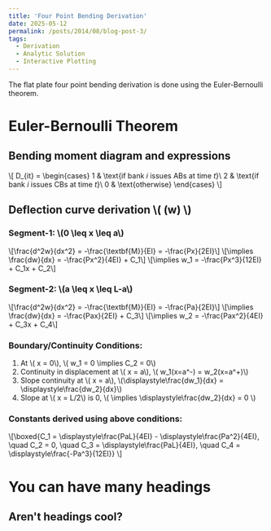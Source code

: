 ```yaml
---
title: 'Four Point Bending Derivation'
date: 2025-05-12
permalink: /posts/2014/08/blog-post-3/
tags:
  - Derivation
  - Analytic Solution
  - Interactive Plotting
---
```


The flat plate four point bending derivation is done using the Euler-Bernoulli theorem.


# Euler-Bernoulli Theorem

## Bending moment diagram and expressions

\\[
D_{it} =
    \begin{cases}
      1 & \text{if bank $i$ issues ABs at time $t$}\\
      2 & \text{if bank $i$ issues CBs at time $t$}\\
      0 & \text{otherwise}
    \end{cases}
\\]

## Deflection curve derivation \\( (w) \\)

### Segment-1: \\(0 \leq x \leq a\\)
\\[\frac{d^2w}{dx^2} = -\frac{\textbf{M}}{EI} = -\frac{Px}{2EI}\\]
\\[\implies \frac{dw}{dx} = -\frac{Px^2}{4EI} + C_1\\]
\\[\implies w_1 = -\frac{Px^3}{12EI} + C_1x + C_2\\]

### Segment-2: \\(a \leq x \leq L-a\\)
\\[\frac{d^2w}{dx^2} = -\frac{\textbf{M}}{EI} = -\frac{Pa}{2EI}\\]
\\[\implies \frac{dw}{dx} = -\frac{Pax}{2EI} + C_3\\]
\\[\implies w_2 = -\frac{Pax^2}{4EI} + C_3x + C_4\\]

### Boundary/Continuity Conditions:
1. At \\( x = 0\\), \\( w_1 = 0 \implies C_2 = 0\\)
2. Continuity in displacement at \\( x = a\\), \\( w_1(x=a^-) = w_2(x=a^+)\\)
3. Slope continuity at \\( x = a\\), \\(\displaystyle\frac{dw_1}{dx} = \displaystyle\frac{dw_2}{dx}\\)
4. Slope at \\( x = L/2\\) is 0, \\( \implies \displaystyle\frac{dw_2}{dx} = 0 \\)

### Constants derived using above conditions:
\\[\boxed{C_1 = \displaystyle\frac{PaL}{4EI} - \displaystyle\frac{Pa^2}{4EI}, \quad C_2 = 0, \quad C_3 = \displaystyle\frac{PaL}{4EI}, \quad C_4  = \displaystyle\frac{-Pa^3}{12EI}} \\]


You can have many headings
======

Aren't headings cool?
------
